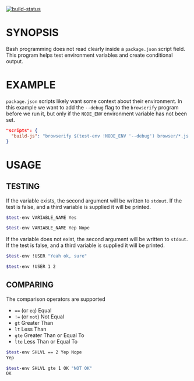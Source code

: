 [![build-status](https://www.codeship.io/projects/50ca8900-4c7b-0131-1043-328a0651e296/status)](https://www.codeship.io/projects/11256)

# SYNOPSIS
Bash programming does not read clearly inside a `package.json` script field. 
This program helps test environment variables and create conditional output.

# EXAMPLE
`package.json` scripts likely want some context about their environment. In 
this example we want to add the `--debug` flag to the `browserify` program
before we run it, but only if the `NODE_ENV` environment variable has not
been set.

```json
"scripts": {
  "build-js": "browserify $(test-env !NODE_ENV '--debug') browser/*.js > static/bundle.js"
}
```

# USAGE
## TESTING
If the variable exists, the second argument will be written to `stdout`. If the test is false, 
and a third variable is supplied it will be printed.

```bash
$test-env VARIABLE_NAME Yes
```

```bash
$test-env VARIABLE_NAME Yep Nope
```

If the variable does not exist, the second argument will be written to `stdout`. If the test 
is false, and a third variable is supplied it will be printed.

```bash
$test-env !USER "Yeah ok, sure"
```

```bash
$test-env !USER 1 2
```

## COMPARING
The comparison operators are supported

 - `==` (or `eq`) Equal
 - `!=` (or `not`) Not Equal
 - `gt` Greater Than
 - `lt` Less Than
 - `gte` Greater Than or Equal To
 - `lte` Less Than or Equal To

```bash
$test-env SHLVL == 2 Yep Nope
Yep
```

```bash
$test-env SHLVL gte 1 OK "NOT OK"
OK
```
